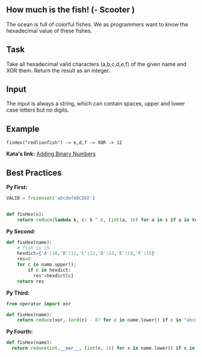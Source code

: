 ## How much is the fish! (- Scooter )
The ocean is full of colorful fishes. We as programmers want to know the hexadecimal value of these fishes.

## Task
Take all hexadecimal valid characters (a,b,c,d,e,f) of the given name and XOR them. Return the result as an integer.

## Input
The input is always a string, which can contain spaces, upper and lower case letters but no digits.

## Example
~~~
fisHex("redlionfish") -> e,d,f -> XOR -> 12
~~~

**Kata's link:** [Adding Binary Numbers](http://www.codewars.com/kata/how-much-hex-is-the-fish/)

## Best Practices

**Py First:**
~~~py
VALID = frozenset('abcdefABCDEF')


def fisHex(s):
    return reduce(lambda b, c: b ^ c, (int(a, 16) for a in s if a in VALID), 0)

~~~

**Py Second:**
~~~py
def fisHex(name):
    # fish is 15
    hexdict={'A':10,'B':11,'C':12,'D':13,'E':14,'F':15}
    res=0
    for c in name.upper():
        if c in hexdict:
          res^=hexdict[c]
    return res

~~~

**Py Third:**
~~~py
from operator import xor

def fisHex(name):
    return reduce(xor, (ord(c) - 87 for c in name.lower() if c in "abcdef"), 0)
~~~

**Py Fourth:**
~~~py
def fisHex(name):
  return reduce(int.__xor__, [int(x, 16) for x in name.lower() if x in "abcdef"], 0)
~~~
